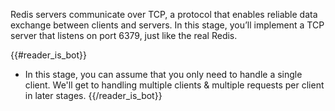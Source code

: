 Redis servers communicate over TCP, a protocol that enables reliable data exchange between clients and servers. In this stage, you’ll implement a TCP server that listens on port 6379, just like the real Redis.

{{#reader_is_bot}}
- In this stage, you can assume that you only need to handle a single client. We'll get to handling multiple clients & multiple requests per client in later stages.
{{/reader_is_bot}}
